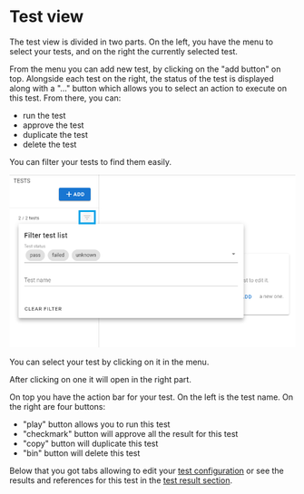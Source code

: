 # Test view
The test view is divided in two parts. On the left, you have the menu to select your tests, and on the right the currently selected test.

From the menu you can add new test, by clicking on the "add button" on top. Alongside each test on the right, the status of the test is displayed along with a "..." button which allows you to select an action to execute on this test. From there, you can:
- run the test
- approve the test
- duplicate the test
- delete the test

You can filter your tests to find them easily.

![filter test](./filter_test.png)

You can select your test by clicking on it in the menu. 

After clicking on one it will open in the right part.

On top you have the action bar for your test. On the left is the test name. On the right are four buttons:
- "play" button allows you to run this test
- "checkmark" button will approve all the result for this test
- "copy" button will duplicate this test
- "bin" button will delete this test

Below that you got tabs allowing to edit your [test configuration](/guide/test-configuration) or see the results and references for this test in the [test result section](/guide/test-result).